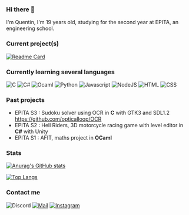 ### Hi there 👋
I'm Quentin, I'm 19 years old, studying for the second year at EPITA, an engineering school.

### Current project(s)

[![Readme Card](https://github-readme-stats.vercel.app/api/pin/?username=QuentinAM&repo=neural-network-c&bg_color=0d1117&hide_border=true&text_color=c9d1d9)](https://github.com/QuentinAM/neural-network-c)

### Currently learning several languages
<p>
<img alt="C" src="https://img.shields.io/badge/C-purple?style=for-the-badge&logo=c&logoColor=white" href=""/>
<img alt="C#" src="https://img.shields.io/badge/C%23-239120?style=for-the-badge&logo=c-sharp&logoColor=white" href=""/>
<img alt="Ocaml" src="https://img.shields.io/badge/ocaml-orange?style=for-the-badge&logo=ocaml&logoColor=white" />
<img alt="Python" src="https://img.shields.io/badge/Python-3776AB?style=for-the-badge&logo=python&logoColor=white" />
<img alt="Javascript" src="https://img.shields.io/badge/JavaScript-323330?style=for-the-badge&logo=javascript&logoColor=F7DF1E" />
<img alt="NodeJS" src="https://img.shields.io/badge/Node.js-43853D?style=for-the-badge&logo=node.js&logoColor=white" />
<img alt="HTML" src="https://img.shields.io/badge/HTML5-E34F26?style=for-the-badge&logo=html5&logoColor=white" />
<img alt="CSS" src="https://img.shields.io/badge/CSS-239120?&style=for-the-badge&logo=css3&logoColor=white" />
</p>

### Past projects

- EPITA S3 : Sudoku solver using OCR in **C** with GTK3 and SDL1.2 https://github.com/opticalloop/OCR
- EPITA S2 : Hell Riders, 3D motorcycle racing game with level editor in **C#** with Unity
- EPITA S1 : AFIT, maths project in **OCaml**

### Stats

[![Anurag's GitHub stats](https://github-readme-stats.vercel.app/api?username=QuentinAM&theme=radical)](https://github.com/QuentinAM/)

[![Top Langs](https://github-readme-stats.vercel.app/api/top-langs/?username=QuentinAM&theme=radical)](https://github.com/QuentinAM/)

### Contact me
![Discord](https://img.shields.io/badge/Discord-FoxT3c%233230-blue?style=for-the-badge&logo=discord&logoColor=white)
[![Mail](https://img.shields.io/badge/Mail-quentin.abel_marceau@epita.fr-red?style=for-the-badge&logo=mail&logoColor=red)](mailto:quentin.abel-marceau@epita.fr)
[![Instagram](https://img.shields.io/badge/Instagram-quentin_abm-purple?style=for-the-badge&logo=Instagram&logoColor=white)](https://www.instagram.com/quentin_abm/)
